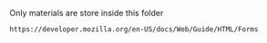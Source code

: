 Only materials are store inside this folder

`https://developer.mozilla.org/en-US/docs/Web/Guide/HTML/Forms`

